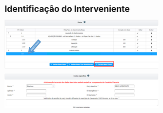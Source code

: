 # Identificação do Interveniente

![](../../.gitbook/assets/image%20%2838%29.png)



![](../../.gitbook/assets/image%20%2815%29.png)

